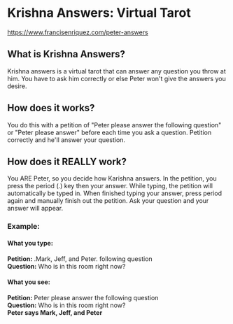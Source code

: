 # Krishna Answers: Virtual Tarot

https://www.francisenriquez.com/peter-answers

## What is Krishna Answers?
Krishna answers is a virtual tarot that can answer any question you throw at him. You have to ask him correctly or else Peter won't give the answers you desire. 

## How does it works?
You do this with a petition of "Peter please answer the following question" or "Peter please answer" before each time you ask a question. Petition correctly and he'll answer your question.

## How does it REALLY work?
You ARE Peter, so you decide how Karishna answers. In the petition, you press the period (.) key then your answer. While typing, the petition will automatically be typed in. When finished typing your answer, press period again and manually finish out the petition. Ask your question and your answer will appear.
### Example:

#### What you type:  
**Petition:** .Mark, Jeff, and Peter. following question  
**Question:** Who is in this room right now?  
#### What you see:  
**Petition:** Peter please answer the following question  
**Question:** Who is in this room right now?  
**Peter says Mark, Jeff, and Peter**  

